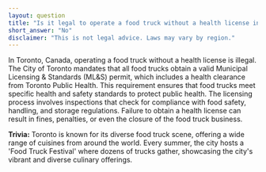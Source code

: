 ```yaml
---
layout: question
title: "Is it legal to operate a food truck without a health license in Toronto, Canada?"
short_answer: "No"
disclaimer: "This is not legal advice. Laws may vary by region."
---
```


In Toronto, Canada, operating a food truck without a health license is illegal. The City of Toronto mandates that all food trucks obtain a valid Municipal Licensing & Standards (ML&S) permit, which includes a health clearance from Toronto Public Health. This requirement ensures that food trucks meet specific health and safety standards to protect public health. The licensing process involves inspections that check for compliance with food safety, handling, and storage regulations. Failure to obtain a health license can result in fines, penalties, or even the closure of the food truck business.

**Trivia:** Toronto is known for its diverse food truck scene, offering a wide range of cuisines from around the world. Every summer, the city hosts a 'Food Truck Festival' where dozens of trucks gather, showcasing the city's vibrant and diverse culinary offerings.
